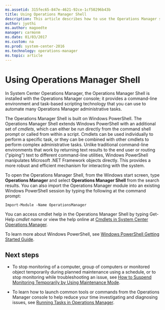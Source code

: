 ```yaml
---
ms.assetid: 315fec65-847e-4621-92ce-1cf50296b43b
title: Using Operations Manager Shell
description: This article describes how to use the Operations Manager shell to perform administrative tasks with PowerShell.  
author: jyothi
ms.author: magoedte
manager: carmonm
ms.date: 01/03/2017
ms.custom: na
ms.prod: system-center-2016
ms.technology: operations-manager
ms.topic: article
---
```


# Using Operations Manager Shell

In System Center Operations Manager, the Operations Manager Shell is installed with the Operations Manager console; it provides a command-line environment and task-based scripting technology that you can use to automate many Operations Manager administrative tasks.  
  
The Operations Manager Shell is built on Windows PowerShell. The Operations Manager Shell extends Windows PowerShell with an additional set of *cmdlets*, which can either be run directly from the command shell prompt or called from within a script. Cmdlets can be used individually to perform a specific task, or they can be combined with other cmdlets to perform complex administrative tasks. Unlike traditional command-line environments that work by returning text results to the end user or routing ("piping") text to different command-line utilities, Windows PowerShell manipulates Microsoft .NET Framework objects directly. This provides a more robust and efficient mechanism for interacting with the system.  
  
To open the Operations Manager Shell, from the Windows start screen, type **Operations Manager** and select **Operations Manager Shell** from the search results.  You can also import the Operations Manager module into an existing Windows PowerShell session by typing the following at the command prompt:  
  
```  
Import-Module -Name OperationsManager  
```  
  
You can access cmdlet help in the Operations Manager Shell by typing Get-Help *cmdlet name* or view the help online at [Cmdlets in System Center Operations Manager](https://technet.microsoft.com/library/hh918542%28v=sc.30%29.aspx).  
  
To learn more about Windows PowerShell, see [Windows PowerShell Getting Started Guide](http://go.microsoft.com/fwlink/p/?LinkId=235162).  
  
## Next steps

- To stop monitoring of a computer, group of computers or monitored object temporarily during planned maintenance using a schedule, or to stop monitoring while troubleshooting an issue, see [How to Suspend Monitoring Temporarily by Using Maintenance Mode](manage-maintenance-mode-overview.md). 

- To learn how to launch common tools or commands from the Operations Manager console to help reduce your time investigating and diagnosing issues, see [Running Tasks in Operations Manager](manage-running-tasks.md).    
